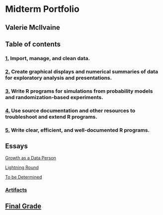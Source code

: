 # Midterm Portfolio
## Valerie McIlvaine
## Table of contents
### [1.](https://github.com/mcilvaiv/Midterm-Portfolio/blob/main/1.md) Import, manage, and clean data.

### [2.](https://github.com/mcilvaiv/Midterm-Portfolio/blob/main/2.md) Create graphical displays and numerical summaries of data for exploratory analysis and presentations.

### [3.](https://github.com/mcilvaiv/Midterm-Portfolio/blob/main/3.md) Write R programs for simulations from probability models and randomization-based experiments.
### [4.](https://github.com/mcilvaiv/Midterm-Portfolio/blob/main/4.md) Use source documentation and other resources to troubleshoot and extend R programs.

### [5.](https://github.com/mcilvaiv/Midterm-Portfolio/blob/main/5.md) Write clear, efficient, and well-documented R programs.

## Essays

[Growth as a Data Person](https://github.com/mcilvaiv/Midterm-Portfolio/blob/main/GrowthAsADataPerson.md)

[Lightning Round](https://github.com/mcilvaiv/Midterm-Portfolio/blob/main/LightningRound.md)

[To be Determined](https://github.com/mcilvaiv/Midterm-Portfolio/blob/main/ToBeDetermined.md)

### [Artifacts](https://github.com/mcilvaiv/Midterm-Portfolio/blob/main/artifacts.md)

## [Final Grade](https://github.com/mcilvaiv/Midterm-Portfolio/blob/main/FinalGradeReflection.md)
